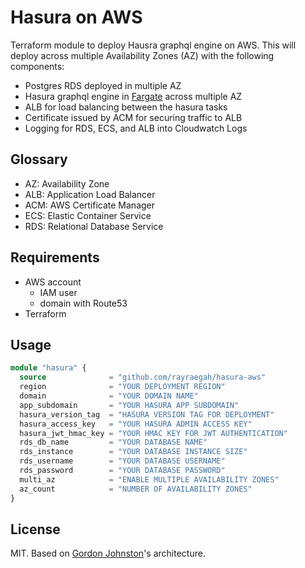# Hasura on AWS

Terraform module to deploy Hausra graphql engine on AWS. This will deploy
across multiple Availability Zones (AZ) with the following components:

- Postgres RDS deployed in multiple AZ
- Hasura graphql engine in [Fargate](https://aws.amazon.com/fargate/) across multiple AZ
- ALB for load balancing between the hasura tasks
- Certificate issued by ACM for securing traffic to ALB
- Logging for RDS, ECS, and ALB into Cloudwatch Logs

## Glossary

- AZ: Availability Zone
- ALB: Application Load Balancer
- ACM: AWS Certificate Manager
- ECS: Elastic Container Service
- RDS: Relational Database Service

## Requirements

- AWS account
  - IAM user
  - domain with Route53
- Terraform

## Usage

```terraform
module "hasura" {
  source              = "github.com/rayraegah/hasura-aws"
  region              = "YOUR DEPLOYMENT REGION"
  domain              = "YOUR DOMAIN NAME"
  app_subdomain       = "YOUR HASURA APP SUBDOMAIN"
  hasura_version_tag  = "HASURA VERSION TAG FOR DEPLOYMENT"
  hasura_access_key   = "YOUR HASURA ADMIN ACCESS KEY"
  hasura_jwt_hmac_key = "YOUR HMAC KEY FOR JWT AUTHENTICATION"
  rds_db_name         = "YOUR DATABASE NAME"
  rds_instance        = "YOUR DATABASE INSTANCE SIZE"
  rds_username        = "YOUR DATABASE USERNAME"
  rds_password        = "YOUR DATABASE PASSWORD"
  multi_az            = "ENABLE MULTIPLE AVAILABILITY ZONES"
  az_count            = "NUMBER OF AVAILABILITY ZONES"
}
```

## License

MIT. Based on [Gordon Johnston](https://github.com/elgordino)'s architecture.
